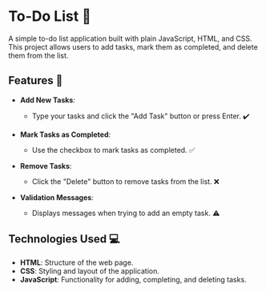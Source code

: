 # To-Do List 📝

A simple to-do list application built with plain JavaScript, HTML, and CSS. This project allows users to add tasks, mark them as completed, and delete them from the list.

## Features 🌟

- **Add New Tasks**: 
  - Type your tasks and click the "Add Task" button or press Enter. ✔️

- **Mark Tasks as Completed**:
  - Use the checkbox to mark tasks as completed. ✅

- **Remove Tasks**:
  - Click the "Delete" button to remove tasks from the list. ❌

- **Validation Messages**:
  - Displays messages when trying to add an empty task. ⚠️

## Technologies Used 💻

- **HTML**: Structure of the web page.
- **CSS**: Styling and layout of the application.
- **JavaScript**: Functionality for adding, completing, and deleting tasks.
